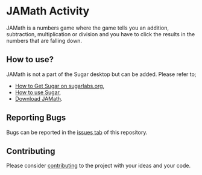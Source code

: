 # JAMath Activity #

JAMath is a numbers game where the game tells you an addition, subtraction, multiplication or division and you have to click the results in the numbers that are falling down.

How to use?
-----------

JAMath is not a part of the Sugar desktop but can be added.  Please refer to;

* [How to Get Sugar on sugarlabs.org](https://sugarlabs.org/),
* [How to use Sugar](https://help.sugarlabs.org/),
* [Download JAMath](https://activities.sugarlabs.org/en-US/sugar/addon/4595).

Reporting Bugs
--------------

Bugs can be reported in the
[issues tab](https://github.com/sugarlabs/jamath-activity/issues)
of this repository.

Contributing
------------

Please consider [contributing](https://github.com/sugarlabs/sugar-docs/blob/master/src/contributing.md) to the project with your ideas and your code.
